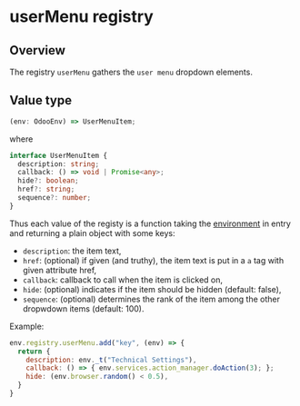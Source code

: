 # userMenu registry

## Overview

The registry `userMenu` gathers the `user menu` dropdown elements.

## Value type

```ts
(env: OdooEnv) => UserMenuItem;
```

where

```ts
interface UserMenuItem {
  description: string;
  callback: () => void | Promise<any>;
  hide?: boolean;
  href?: string;
  sequence?: number;
}
```

Thus each value of the registy is a function taking the [environment](../environment.md) in entry
and returning a plain object with some keys:

- `description`: the item text,
- `href`: (optional) if given (and truthy), the item text is put in a `a` tag with given attribute href,
- `callback`: callback to call when the item is clicked on,
- `hide`: (optional) indicates if the item should be hidden (default: false),
- `sequence`: (optional) determines the rank of the item among the other dropwdown items (default: 100).

Example:

```js
env.registry.userMenu.add("key", (env) => {
  return {
    description: env._t("Technical Settings"),
    callback: () => { env.services.action_manager.doAction(3); };
    hide: (env.browser.random() < 0.5),
  }
}
```
